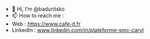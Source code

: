- 👋 Hi, I’m @baduritsko
- 📫 How to reach me :
- Web : https://www.cafe-it.fr
- LinkedIn : www.linkedin.com/in/plateforme-smc-caryl


<!---
baduritsko/baduritsko is a ✨ special ✨ repository because its `README.md` (this file) appears on your GitHub profile.
You can click the Preview link to take a look at your changes.
--->
